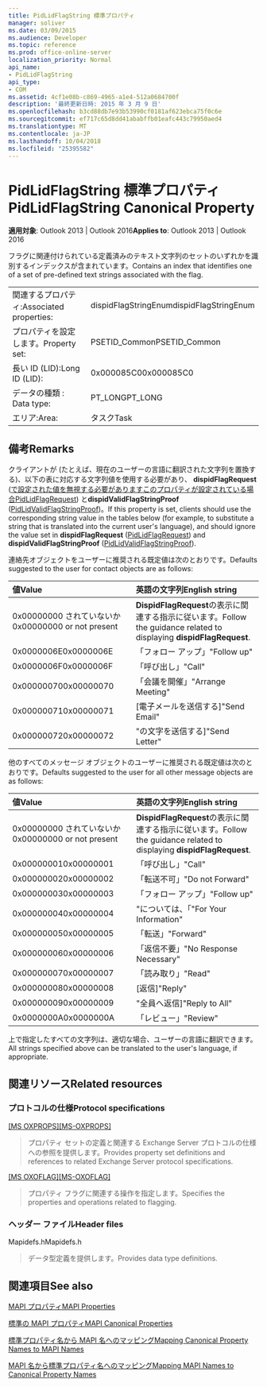 ```yaml
---
title: PidLidFlagString 標準プロパティ
manager: soliver
ms.date: 03/09/2015
ms.audience: Developer
ms.topic: reference
ms.prod: office-online-server
localization_priority: Normal
api_name:
- PidLidFlagString
api_type:
- COM
ms.assetid: 4cf1e08b-c869-4965-a1e4-512a0684700f
description: '最終更新日時: 2015 年 3 月 9 日'
ms.openlocfilehash: b3cd88db7e93b53990cf0181af623ebca75f0c6e
ms.sourcegitcommit: ef717c65d8dd41ababffb01eafc443c79950aed4
ms.translationtype: MT
ms.contentlocale: ja-JP
ms.lasthandoff: 10/04/2018
ms.locfileid: "25395582"
---
```

# <a name="pidlidflagstring-canonical-property"></a><span data-ttu-id="9a554-103">PidLidFlagString 標準プロパティ</span><span class="sxs-lookup"><span data-stu-id="9a554-103">PidLidFlagString Canonical Property</span></span>

  
  
<span data-ttu-id="9a554-104">**適用対象**: Outlook 2013 | Outlook 2016</span><span class="sxs-lookup"><span data-stu-id="9a554-104">**Applies to**: Outlook 2013 | Outlook 2016</span></span> 
  
<span data-ttu-id="9a554-105">フラグに関連付けられている定義済みのテキスト文字列のセットのいずれかを識別するインデックスが含まれています。</span><span class="sxs-lookup"><span data-stu-id="9a554-105">Contains an index that identifies one of a set of pre-defined text strings associated with the flag.</span></span>
  
|||
|:-----|:-----|
|<span data-ttu-id="9a554-106">関連するプロパティ:</span><span class="sxs-lookup"><span data-stu-id="9a554-106">Associated properties:</span></span>  <br/> |<span data-ttu-id="9a554-107">dispidFlagStringEnum</span><span class="sxs-lookup"><span data-stu-id="9a554-107">dispidFlagStringEnum</span></span>  <br/> |
|<span data-ttu-id="9a554-108">プロパティを設定します。</span><span class="sxs-lookup"><span data-stu-id="9a554-108">Property set:</span></span>  <br/> |<span data-ttu-id="9a554-109">PSETID_Common</span><span class="sxs-lookup"><span data-stu-id="9a554-109">PSETID_Common</span></span>  <br/> |
|<span data-ttu-id="9a554-110">長い ID (LID):</span><span class="sxs-lookup"><span data-stu-id="9a554-110">Long ID (LID):</span></span>  <br/> |<span data-ttu-id="9a554-111">0x000085C0</span><span class="sxs-lookup"><span data-stu-id="9a554-111">0x000085C0</span></span>  <br/> |
|<span data-ttu-id="9a554-112">データの種類 : </span><span class="sxs-lookup"><span data-stu-id="9a554-112">Data type:</span></span>  <br/> |<span data-ttu-id="9a554-113">PT_LONG</span><span class="sxs-lookup"><span data-stu-id="9a554-113">PT_LONG</span></span>  <br/> |
|<span data-ttu-id="9a554-114">エリア:</span><span class="sxs-lookup"><span data-stu-id="9a554-114">Area:</span></span>  <br/> |<span data-ttu-id="9a554-115">タスク</span><span class="sxs-lookup"><span data-stu-id="9a554-115">Task</span></span>  <br/> |
   
## <a name="remarks"></a><span data-ttu-id="9a554-116">備考</span><span class="sxs-lookup"><span data-stu-id="9a554-116">Remarks</span></span>

<span data-ttu-id="9a554-117">クライアントが (たとえば、現在のユーザーの言語に翻訳された文字列を置換する)、以下の表に対応する文字列値を使用する必要があり、 **dispidFlagRequest** ([で設定された値を無視する必要がありますこのプロパティが設定されている場合PidLidFlagRequest](pidlidflagrequest-canonical-property.md)) と**dispidValidFlagStringProof** ([PidLidValidFlagStringProof](pidlidvalidflagstringproof-canonical-property.md))。</span><span class="sxs-lookup"><span data-stu-id="9a554-117">If this property is set, clients should use the corresponding string value in the tables below (for example, to substitute a string that is translated into the current user's language), and should ignore the value set in **dispidFlagRequest** ([PidLidFlagRequest](pidlidflagrequest-canonical-property.md)) and **dispidValidFlagStringProof** ([PidLidValidFlagStringProof](pidlidvalidflagstringproof-canonical-property.md)).</span></span> 
  
<span data-ttu-id="9a554-118">連絡先オブジェクトをユーザーに推奨される既定値は次のとおりです。</span><span class="sxs-lookup"><span data-stu-id="9a554-118">Defaults suggested to the user for contact objects are as follows:</span></span>
  
|<span data-ttu-id="9a554-119">**値**</span><span class="sxs-lookup"><span data-stu-id="9a554-119">**Value**</span></span>|<span data-ttu-id="9a554-120">**英語の文字列**</span><span class="sxs-lookup"><span data-stu-id="9a554-120">**English string**</span></span>|
|:-----|:-----|
|<span data-ttu-id="9a554-121">0x00000000 されていないか</span><span class="sxs-lookup"><span data-stu-id="9a554-121">0x00000000 or not present</span></span>  <br/> | <span data-ttu-id="9a554-122">**DispidFlagRequest**の表示に関連する指示に従います。</span><span class="sxs-lookup"><span data-stu-id="9a554-122">Follow the guidance related to displaying **dispidFlagRequest**.</span></span>  <br/> |
|<span data-ttu-id="9a554-123">0x0000006E</span><span class="sxs-lookup"><span data-stu-id="9a554-123">0x0000006E</span></span>  <br/> |<span data-ttu-id="9a554-124">「フォロー アップ」</span><span class="sxs-lookup"><span data-stu-id="9a554-124">"Follow up"</span></span>  <br/> |
|<span data-ttu-id="9a554-125">0x0000006F</span><span class="sxs-lookup"><span data-stu-id="9a554-125">0x0000006F</span></span>  <br/> |<span data-ttu-id="9a554-126">「呼び出し」</span><span class="sxs-lookup"><span data-stu-id="9a554-126">"Call"</span></span>  <br/> |
|<span data-ttu-id="9a554-127">0x00000070</span><span class="sxs-lookup"><span data-stu-id="9a554-127">0x00000070</span></span>  <br/> |<span data-ttu-id="9a554-128">「会議を開催」</span><span class="sxs-lookup"><span data-stu-id="9a554-128">"Arrange Meeting"</span></span>  <br/> |
|<span data-ttu-id="9a554-129">0x00000071</span><span class="sxs-lookup"><span data-stu-id="9a554-129">0x00000071</span></span>  <br/> |<span data-ttu-id="9a554-130">[電子メールを送信する]</span><span class="sxs-lookup"><span data-stu-id="9a554-130">"Send Email"</span></span>  <br/> |
|<span data-ttu-id="9a554-131">0x00000072</span><span class="sxs-lookup"><span data-stu-id="9a554-131">0x00000072</span></span>  <br/> |<span data-ttu-id="9a554-132">"の文字を送信する]</span><span class="sxs-lookup"><span data-stu-id="9a554-132">"Send Letter"</span></span>  <br/> |
   
<span data-ttu-id="9a554-133">他のすべてのメッセージ オブジェクトのユーザーに推奨される既定値は次のとおりです。</span><span class="sxs-lookup"><span data-stu-id="9a554-133">Defaults suggested to the user for all other message objects are as follows:</span></span>
  
|<span data-ttu-id="9a554-134">**値**</span><span class="sxs-lookup"><span data-stu-id="9a554-134">**Value**</span></span>|<span data-ttu-id="9a554-135">**英語の文字列**</span><span class="sxs-lookup"><span data-stu-id="9a554-135">**English string**</span></span>|
|:-----|:-----|
|<span data-ttu-id="9a554-136">0x00000000 されていないか</span><span class="sxs-lookup"><span data-stu-id="9a554-136">0x00000000 or not present</span></span>  <br/> | <span data-ttu-id="9a554-137">**DispidFlagRequest**の表示に関連する指示に従います。</span><span class="sxs-lookup"><span data-stu-id="9a554-137">Follow the guidance related to displaying **dispidFlagRequest**.</span></span>  <br/> |
|<span data-ttu-id="9a554-138">0x00000001</span><span class="sxs-lookup"><span data-stu-id="9a554-138">0x00000001</span></span>  <br/> |<span data-ttu-id="9a554-139">「呼び出し」</span><span class="sxs-lookup"><span data-stu-id="9a554-139">"Call"</span></span>  <br/> |
|<span data-ttu-id="9a554-140">0x00000002</span><span class="sxs-lookup"><span data-stu-id="9a554-140">0x00000002</span></span>  <br/> |<span data-ttu-id="9a554-141">「転送不可」</span><span class="sxs-lookup"><span data-stu-id="9a554-141">"Do not Forward"</span></span>  <br/> |
|<span data-ttu-id="9a554-142">0x00000003</span><span class="sxs-lookup"><span data-stu-id="9a554-142">0x00000003</span></span>  <br/> |<span data-ttu-id="9a554-143">「フォロー アップ」</span><span class="sxs-lookup"><span data-stu-id="9a554-143">"Follow up"</span></span>  <br/> |
|<span data-ttu-id="9a554-144">0x00000004</span><span class="sxs-lookup"><span data-stu-id="9a554-144">0x00000004</span></span>  <br/> |<span data-ttu-id="9a554-145">"については、「</span><span class="sxs-lookup"><span data-stu-id="9a554-145">"For Your Information"</span></span>  <br/> |
|<span data-ttu-id="9a554-146">0x00000005</span><span class="sxs-lookup"><span data-stu-id="9a554-146">0x00000005</span></span>  <br/> |<span data-ttu-id="9a554-147">「転送」</span><span class="sxs-lookup"><span data-stu-id="9a554-147">"Forward"</span></span>  <br/> |
|<span data-ttu-id="9a554-148">0x00000006</span><span class="sxs-lookup"><span data-stu-id="9a554-148">0x00000006</span></span>  <br/> |<span data-ttu-id="9a554-149">「返信不要」</span><span class="sxs-lookup"><span data-stu-id="9a554-149">"No Response Necessary"</span></span>  <br/> |
|<span data-ttu-id="9a554-150">0x00000007</span><span class="sxs-lookup"><span data-stu-id="9a554-150">0x00000007</span></span>  <br/> |<span data-ttu-id="9a554-151">「読み取り」</span><span class="sxs-lookup"><span data-stu-id="9a554-151">"Read"</span></span>  <br/> |
|<span data-ttu-id="9a554-152">0x00000008</span><span class="sxs-lookup"><span data-stu-id="9a554-152">0x00000008</span></span>  <br/> |<span data-ttu-id="9a554-153">[返信]</span><span class="sxs-lookup"><span data-stu-id="9a554-153">"Reply"</span></span>  <br/> |
|<span data-ttu-id="9a554-154">0x00000009</span><span class="sxs-lookup"><span data-stu-id="9a554-154">0x00000009</span></span>  <br/> |<span data-ttu-id="9a554-155">"全員へ返信]</span><span class="sxs-lookup"><span data-stu-id="9a554-155">"Reply to All"</span></span>  <br/> |
|<span data-ttu-id="9a554-156">0x0000000A</span><span class="sxs-lookup"><span data-stu-id="9a554-156">0x0000000A</span></span>  <br/> |<span data-ttu-id="9a554-157">「レビュー」</span><span class="sxs-lookup"><span data-stu-id="9a554-157">"Review"</span></span>  <br/> |
   
<span data-ttu-id="9a554-158">上で指定したすべての文字列は、適切な場合、ユーザーの言語に翻訳できます。</span><span class="sxs-lookup"><span data-stu-id="9a554-158">All strings specified above can be translated to the user's language, if appropriate.</span></span>
  
## <a name="related-resources"></a><span data-ttu-id="9a554-159">関連リソース</span><span class="sxs-lookup"><span data-stu-id="9a554-159">Related resources</span></span>

### <a name="protocol-specifications"></a><span data-ttu-id="9a554-160">プロトコルの仕様</span><span class="sxs-lookup"><span data-stu-id="9a554-160">Protocol specifications</span></span>

<span data-ttu-id="9a554-161">[[MS OXPROPS]](https://msdn.microsoft.com/library/f6ab1613-aefe-447d-a49c-18217230b148%28Office.15%29.aspx)</span><span class="sxs-lookup"><span data-stu-id="9a554-161">[[MS-OXPROPS]](https://msdn.microsoft.com/library/f6ab1613-aefe-447d-a49c-18217230b148%28Office.15%29.aspx)</span></span>
  
> <span data-ttu-id="9a554-162">プロパティ セットの定義と関連する Exchange Server プロトコルの仕様への参照を提供します。</span><span class="sxs-lookup"><span data-stu-id="9a554-162">Provides property set definitions and references to related Exchange Server protocol specifications.</span></span>
    
<span data-ttu-id="9a554-163">[[MS OXOFLAG]](https://msdn.microsoft.com/library/f1e50be4-ed30-4c2a-b5cb-8ff3aaaf9b91%28Office.15%29.aspx)</span><span class="sxs-lookup"><span data-stu-id="9a554-163">[[MS-OXOFLAG]](https://msdn.microsoft.com/library/f1e50be4-ed30-4c2a-b5cb-8ff3aaaf9b91%28Office.15%29.aspx)</span></span>
  
> <span data-ttu-id="9a554-164">プロパティ フラグに関連する操作を指定します。</span><span class="sxs-lookup"><span data-stu-id="9a554-164">Specifies the properties and operations related to flagging.</span></span>
    
### <a name="header-files"></a><span data-ttu-id="9a554-165">ヘッダー ファイル</span><span class="sxs-lookup"><span data-stu-id="9a554-165">Header files</span></span>

<span data-ttu-id="9a554-166">Mapidefs.h</span><span class="sxs-lookup"><span data-stu-id="9a554-166">Mapidefs.h</span></span>
  
> <span data-ttu-id="9a554-167">データ型定義を提供します。</span><span class="sxs-lookup"><span data-stu-id="9a554-167">Provides data type definitions.</span></span>
    
## <a name="see-also"></a><span data-ttu-id="9a554-168">関連項目</span><span class="sxs-lookup"><span data-stu-id="9a554-168">See also</span></span>



[<span data-ttu-id="9a554-169">MAPI プロパティ</span><span class="sxs-lookup"><span data-stu-id="9a554-169">MAPI Properties</span></span>](mapi-properties.md)
  
[<span data-ttu-id="9a554-170">標準の MAPI プロパティ</span><span class="sxs-lookup"><span data-stu-id="9a554-170">MAPI Canonical Properties</span></span>](mapi-canonical-properties.md)
  
[<span data-ttu-id="9a554-171">標準プロパティ名から MAPI 名へのマッピング</span><span class="sxs-lookup"><span data-stu-id="9a554-171">Mapping Canonical Property Names to MAPI Names</span></span>](mapping-canonical-property-names-to-mapi-names.md)
  
[<span data-ttu-id="9a554-172">MAPI 名から標準プロパティ名へのマッピング</span><span class="sxs-lookup"><span data-stu-id="9a554-172">Mapping MAPI Names to Canonical Property Names</span></span>](mapping-mapi-names-to-canonical-property-names.md)

